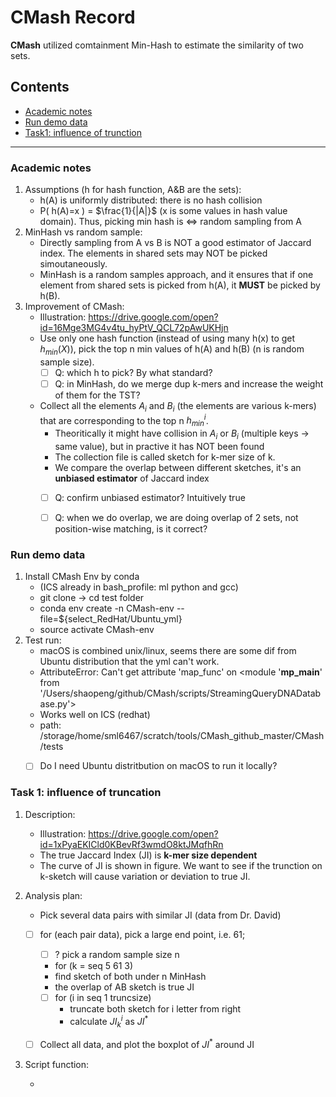 # CMash Record

**CMash** utilized comtainment Min-Hash to estimate the similarity of two sets.



## **Contents**

- [Academic notes](#notes)
- [Run demo data](#demo)
- [Task1: influence of trunction](#task1)



---

### Academic notes <a name="notes"></a>

1. Assumptions (h for hash function, A&B are the sets):
   - h(A) is uniformly distributed: there is no hash collision
   - P( h(A)=x ) = $\frac{1}{|A|}$ (x is some values in hash value domain). Thus, picking min hash is <=> random sampling from A
2. MinHash vs random sample:
   - Directly sampling from A vs B is NOT a good estimator of Jaccard index. The elements in shared sets may NOT be picked simoutaneously.
   - MinHash is a random samples approach, and it ensures that if one element from shared sets is picked from h(A), it **MUST** be picked by h(B).
3. Improvement of CMash:
   - Illustration: https://drive.google.com/open?id=16Mge3MG4v4tu_hyPtV_QCL72pAwUKHjn
   - Use only one hash function (instead of using many h(x) to get $h_{min}(X)$), pick the top n min values of h(A) and h(B) (n is random sample size).
     - [ ] Q: which h to pick? By what standard?
     - [ ] Q: in MinHash, do we merge dup k-mers and increase the weight of them for the TST?
   - Collect all the elements $A_i$ and $B_i$ (the elements are various k-mers) that are corresponding to the top n $h^{i}_{min}$. 
     - Theoritically it might have collision in $A_i$ or $B_i$ (multiple keys -> same value), but in practive it has NOT been found
     - The collection file is called sketch for k-mer size of k.
     - We compare the overlap between different sketches, it's an **unbiased estimator** of Jaccard index
     - [ ] Q: confirm unbiased estimator? Intuitively true
     - [ ] Q: when we do overlap, we are doing overlap of 2 sets, not position-wise matching, is it correct?



### Run demo data <a name="demo"></a>

1. Install CMash Env by conda
   - (ICS already in bash_profile: ml python and gcc)
   - git clone -> cd test folder
   - conda env create -n CMash-env --file=${select_RedHat/Ubuntu_yml}
   - source activate CMash-env
2. Test run:
   - macOS is combined unix/linux, seems there are some dif from Ubuntu distribution that the yml can't work.
   - AttributeError: Can't get attribute 'map_func' on <module '__mp_main__' from '/Users/shaopeng/github/CMash/scripts/StreamingQueryDNADatabase.py'>
   - Works well on ICS (redhat)
   - path: /storage/home/sml6467/scratch/tools/CMash_github_master/CMash/tests
   - [ ] Do I need Ubuntu distritbution on macOS to run it locally?



### Task 1: influence of truncation <a name="task1"></a>

1. Description: 

   - Illustration: https://drive.google.com/open?id=1xPyaEKICld0KBevRf3wmdO8ktJMqfhRn
   - The true Jaccard Index (JI) is **k-mer size dependent**
   - The curve of JI is shown in figure. We want to see if the trunction on k-sketch will cause variation or deviation to true JI. 

2. Analysis plan:

   - Pick several data pairs with similar JI (data from Dr. David)

   - [ ] for (each pair data), pick a large end point, i.e. 61;

     - [ ] ? pick a random sample size n

     - for (k = seq 5 61 3)
     - find sketch of both under n MinHash
     - the overlap of AB sketch is true JI
     - [ ] for (i in seq 1 truncsize)
       - truncate both sketch for i letter from right
       - calculate $JI^i_k$ as $JI^*$

   - [ ] Collect all data, and plot the boxplot of $JI^*$ around JI

3. Script function:

   - 


